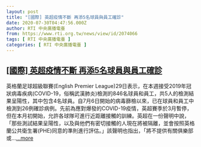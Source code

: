 ```yaml
---
layout: post
title: "[國際] 英超疫情不斷 再添5名球員與員工確診"
date: 2020-07-30T04:47:56.000Z
author: RTI 中央廣播電臺
from: https://www.rti.org.tw/news/view/id/2074066
tags: [ RTI 中央廣播電臺 ]
categories: [ RTI 中央廣播電臺 ]
---
```

<!--1596084476000-->
[[國際] 英超疫情不斷 再添5名球員與員工確診](https://www.rti.org.tw/news/view/id/2074066)
------

<div>
英格蘭足球超級聯賽(English Premier League)29日表示，在本週接受2019年冠狀病毒疾病(COVID-19，俗稱武漢肺炎)檢測的846名球員和員工，共5人的檢測結果呈陽性，其中包含4名球員。自7月6日開始的病毒篩檢以來，已在球員和員工中檢測到26例確診病例。先前為應對爆發的COVID-19疫情，英超賽季於3月暫停，但在本月初開始，允許各球隊可進行近距離接觸的訓練。英超在一份聲明中說，「那些測試結果呈陽性，以及與他們有密切接觸的人現在將被隔離，並會按照英格蘭公共衛生署(PHE)同意的準則進行評估。」該聲明也指出，「將不提供有關俱樂部或...<a target="_blank" href="https://www.rti.org.tw/news/view/id/2074066">...more</a>
</div>
